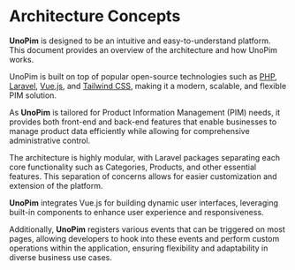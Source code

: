 # Architecture Concepts

**UnoPim** is designed to be an intuitive and easy-to-understand platform. This document provides an overview of the architecture and how UnoPim works.

UnoPim is built on top of popular open-source technologies such as [PHP](https://php.net), [Laravel](https://laravel.com), [Vue.js](https://vuejs.org/), and [Tailwind CSS](https://tailwindcss.com/), making it a modern, scalable, and flexible PIM solution.

As **UnoPim** is tailored for Product Information Management (PIM) needs, it provides both front-end and back-end features that enable businesses to manage product data efficiently while allowing for comprehensive administrative control.

The architecture is highly modular, with Laravel packages separating each core functionality such as Categories, Products, and other essential features. This separation of concerns allows for easier customization and extension of the platform.

**UnoPim** integrates Vue.js for building dynamic user interfaces, leveraging built-in components to enhance user experience and responsiveness.

Additionally, **UnoPim** registers various events that can be triggered on most pages, allowing developers to hook into these events and perform custom operations within the application, ensuring flexibility and adaptability in diverse business use cases.
